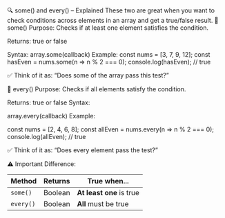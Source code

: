 🔍 some() and every() – Explained
These two are great when you want to check conditions across elements in an array and get a true/false result.
🔹 some()
Purpose: Checks if at least one element satisfies the condition.

Returns: true or false

Syntax:
array.some(callback)
Example:
const nums = [3, 7, 9, 12];
const hasEven = nums.some(n => n % 2 === 0);
console.log(hasEven); // true

✅ Think of it as: “Does some of the array pass this test?”

🔹 every()
Purpose: Checks if all elements satisfy the condition.

Returns: true or false
Syntax:

array.every(callback)
Example:

const nums = [2, 4, 6, 8];
const allEven = nums.every(n => n % 2 === 0);
console.log(allEven); // true

✅ Think of it as: “Does every element pass the test?”

⚠️ Important Difference:

| Method    | Returns | True when...             |
| --------- | ------- | ------------------------ |
| `some()`  | Boolean | **At least one** is true |
| `every()` | Boolean | **All** must be true     |

























